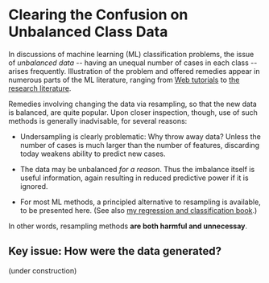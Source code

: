 # Clearing the Confusion on Unbalanced Class Data 

In discussions of machine learning (ML) classification problems, 
the issue of *unbalanced data* -- having an unequal number of cases in
each class -- arises frequently.  Illustration of the problem and
offered remedies appear in numerous parts of the ML literature, ranging
from [Web tutorials](https://www.datacamp.com/community/tutorials/diving-deep-imbalanced-data)
to [the research literature](https://link.springer.com/article/10.1186/s40537-018-0151-6#Sec2).

Remedies involving changing the data via resampling, so that the new
data is balanced, are quite popular.  Upon closer inspection, though,
use of such methods is generally inadvisable, for several reasons:

* Undersampling is clearly problematic:  Why throw away data?  Unless
  the number of cases is much larger than the number of features,
discarding today weakens ability to predict new cases.

* The data may be unbalanced *for a reason*.  Thus the imbalance itself
  is useful information, again resulting in reduced predictive power if
it is ignored.

* For most ML methods, a principled alternative to resampling is
  available, to be presented here.  (See also
[my regression and classification
book](https://books.google.com/books?id=IHs2DwAAQBAJ&printsec=frontcover&dq=matloff&hl=en&newbks=1&newbks_redir=0&sa=X&ved=2ahUKEwje9LbA5dLmAhVJsZ4KHTvdADIQ6AEwAHoECAQQAg#v=onepage&q=matloff&f=false).)

In other words, resampling methods **are both harmful and unnecessay**.

## Key issue:  How were the data generated?

(under construction)

